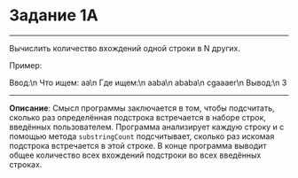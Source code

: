 # Задание 1A
***
Вычислить количество вхождений одной строки в N других.

Пример:

Ввод:\n
Что ищем: aa\n
Где ищем:\n
aaba\n
ababa\n
cgaaaer\n
Вывод:\n
3
***
**Описание**: Смысл программы заключается в том, чтобы подсчитать, сколько раз определённая подстрока встречается в наборе строк, введённых пользователем.
Программа анализирует каждую строку и с помощью метода `substringCount` подсчитывает, сколько раз искомая подстрока встречается в этой строке. В конце программа выводит общее количество всех вхождений подстроки во всех введённых строках.